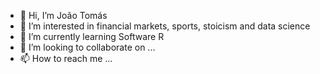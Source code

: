 - 👋 Hi, I’m João Tomás
- 👀 I’m interested in financial markets, sports, stoicism and data science
- 🌱 I’m currently learning Software R
- 💞️ I’m looking to collaborate on ...
- 📫 How to reach me ...

<!---
joaotomasvenancio/joaotomasvenancio is a ✨ special ✨ repository because its `README.md` (this file) appears on your GitHub profile.
You can click the Preview link to take a look at your changes.
--->
